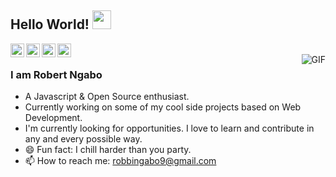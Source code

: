 ## Hello World! <img src="https://raw.githubusercontent.com/iampavangandhi/iampavangandhi/master/gifs/Hi.gif" width="30px"></h2>

<a href="https://twitter.com/robert_ngabo">
  <img align="left" alt="Robert's Twitter" width="22px" src="https://cdn.jsdelivr.net/npm/simple-icons@v3/icons/twitter.svg" />
</a>
<a href="https://www.linkedin.com/in/robert-ngabo-63118b169/">
  <img align="left" alt="Robert's Linkdein" width="22px" src="https://cdn.jsdelivr.net/npm/simple-icons@v3/icons/linkedin.svg" />
</a>
<a href="https://github.com/ngaboindev">
  <img align="left" alt="Robert's Github" width="22px" src="https://cdn.jsdelivr.net/npm/simple-icons@v3/icons/github.svg" />
</a>
<a href="https://www.hackerrank.com/robertngabo2002">
  <img align="left" alt="Robert's Hackerrank" width="22px" src="https://cdn.jsdelivr.net/npm/simple-icons@v3/icons/hackerrank.svg" />
</a>
<br />
<img align="right" alt="GIF" src="https://media.giphy.com/media/13HgwGsXF0aiGY/giphy.gif" />

### I am Robert Ngabo
- A Javascript & Open Source enthusiast.
- Currently working on some of my cool side projects based on Web Development.
- I'm currently looking for opportunities. I love to learn and contribute in any and every possible way.
- 😄 Fun fact: I chill harder than you party.
- 📫 How to reach me: robbingabo9@gmail.com
